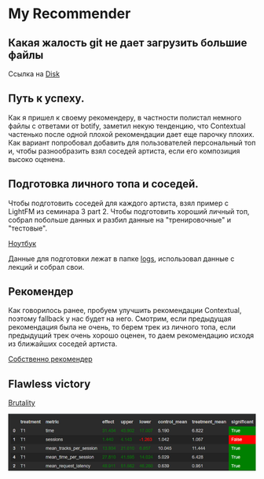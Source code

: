 # My Recommender
## Какая жалость git не дает загрузить большие файлы

Ссылка на [Disk](https://drive.google.com/drive/folders/1fGz29-59bnfN_pNGco7lRz-D8hAqVO_V?usp=sharing)

## Путь к успеху.

Как я пришел к своему рекомендеру, в частности полистал немного файлы с ответами от botify,
заметил некую тенденцию, что Contextual частенько после одной плохой рекомендации дает еще парочку плохих. Как вариант 
попробовал добавить для пользователей персональный топ и, чтобы разнообразить взял соседей артиста, 
если его композиция высоко оценена.

## Подготовка личного топа и соседей.

Чтобы подготовить соседей для каждого артиста, взял пример с LightFM из семинара 3 part 2. Чтобы подготовить хороший личный
топ, собрал побольше данных и разбил данные на "тренировочные" и "тестовые".

[Ноутбук](jupyter/Homework.ipynb)

Данные для подготовки лежат в папке [logs](logs), использовал данные с лекций и собрал свои.

## Рекомендер
Как говорилось ранее, пробуем улучшить рекомендации Contextual, поэтому fallback у нас будет на него. Смотрим, если
предыдущая рекомендация была не очень, то берем трек из личного топа, если предыдущий трек очень хорошо оценен, то 
даем рекомендацию исходя из ближайших соседей артиста.

[Собственно рекомендер](botify/botify/recommenders/my_recommender.py)
## Flawless victory
[Brutality](logs/Flawless_Victory.json)

![FINISH HIM](FOO_WINS.jpg)
